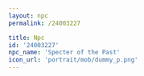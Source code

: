 ```yaml
---
layout: npc
permalink: /24003227

title: Npc
id: '24003227'
npc_name: 'Specter of the Past'
icon_url: 'portrait/mob/dummy_p.png'
---
```


